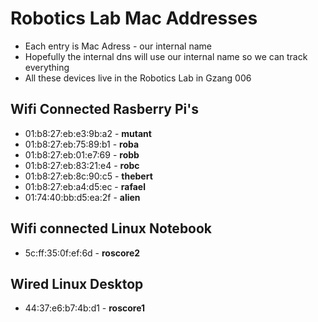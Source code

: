 # Robotics Lab Mac Addresses
* Each entry is Mac Adress - our internal name
* Hopefully the internal dns will use our internal name so we can track everything
* All these devices live in the Robotics Lab in Gzang 006

## Wifi Connected Rasberry Pi's

* 01:b8:27:eb:e3:9b:a2 - **mutant**
* 01:b8:27:eb:75:89:b1 - **roba**
* 01:b8:27:eb:01:e7:69 - **robb**
* 01:b8:27:eb:83:21:e4 - **robc**
* 01:b8:27:eb:8c:90:c5 - **thebert**
* 01:b8:27:eb:a4:d5:ec - **rafael**
* 01:74:40:bb:d5:ea:2f - **alien**

## Wifi connected Linux Notebook
* 5c:ff:35:0f:ef:6d - **roscore2**

## Wired Linux Desktop
* 44:37:e6:b7:4b:d1 - **roscore1**

